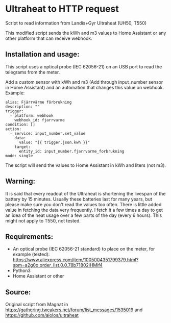 # Ultraheat to HTTP request
Script to read information from Landis+Gyr Ultraheat (UH50, T550)

This modified script sends the kWh and m3 values to Home Assistant or any other platform that can receive webhook. 

## Installation and usage:
This script uses a optical probe (IEC 62056-21) on an USB port to read the telegrams from the meter.

Add a custom sensor with kWh and m3 (Add through input_number sensor in Home Assistant) and an automation that changes this value on webhook. Example:
```
alias: Fjärrvärme förbrukning
description: ""
trigger:
  - platform: webhook
    webhook_id: fjarrvarme
condition: []
action:
  - service: input_number.set_value
    data:
      value: "{{ trigger.json.kwh }}"
    target:
      entity_id: input_number.fjarrvarme_forbrukning
mode: single
```

The script will send the values to Home Assistant in kWh and liters (not m3).

## Warning:
It is said that every readout of the Ultraheat is shortening the livespan of the battery by 15 minutes. 
Usually these batteries last for many years, but please make sure you don't read the values too often. 
There is little added value in fetching the data very frequently. I fetch it a few times a day to get
an idea of the heat usage over a few parts of the day (every 6 hours). This might not apply to T550, not tested. 

## Requirements:
- An optical probe (IEC 62056-21 standard) to place on the meter, for example (tested): https://www.aliexpress.com/item/1005004351799379.html?spm=a2g0o.order_list.0.0.78b71802iHMif4
- Python3
- Home Assistant or other

## Source:
Original script from Magnat in https://gathering.tweakers.net/forum/list_messages/1535019 and https://github.com/aiolos/ultraheat
